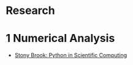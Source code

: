 
# Research

# 1 Numerical Analysis 
- [Stony Brook: Python in Scientific Computing](https://github.com/sbu-python-class/python-science)

